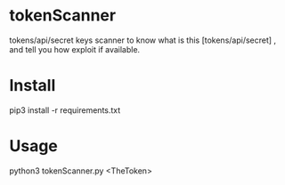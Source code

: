 # tokenScanner
tokens/api/secret keys scanner to know what is this [tokens/api/secret] , and tell you how exploit if available.

# Install
pip3 install -r requirements.txt

# Usage 
python3 tokenScanner.py \<TheToken\>
  
